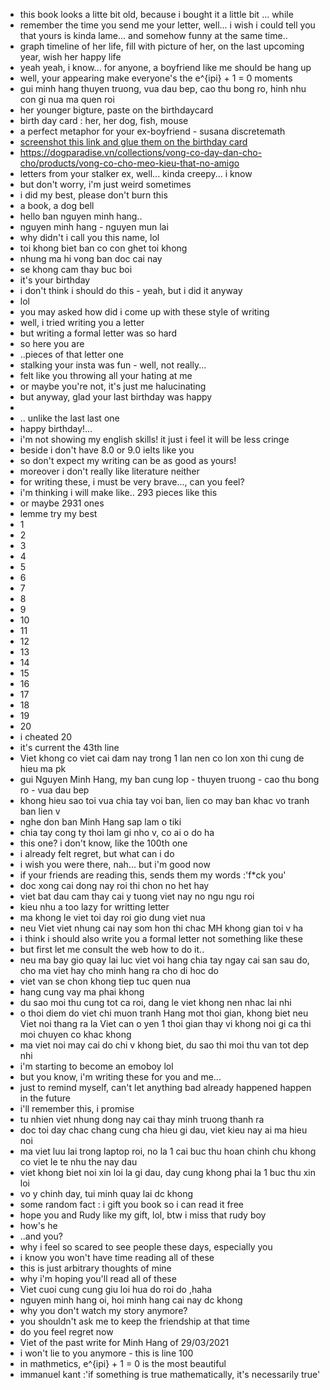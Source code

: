 - this book looks a litte bit old, because i bought it a little bit ... while
- remember the time you send me your letter, well... i wish i could tell you that yours is kinda lame... and somehow funny at the same time..
- graph timeline of her life, fill with picture of her, on the last upcoming year, wish her happy life
- yeah yeah, i know... for anyone, a boyfriend like me should be hang up
- well, your appearing make everyone's the e^{ipi} + 1 = 0 moments
- gui minh hang thuyen truong, vua dau bep, cao thu bong ro, hinh nhu con gi nua ma quen roi
- her younger bigture, paste on the birthdaycard
- birth day card : her, her dog, fish, mouse
- a perfect metaphor for your ex-boyfriend - susana discretemath
- [screenshot this link and glue them on the birthday card](https://www.google.com/search?client=firefox-b-d&q=what+to+write+in+happy+birthday+card)
- https://dogparadise.vn/collections/vong-co-day-dan-cho-cho/products/vong-co-cho-meo-kieu-that-no-amigo
- letters from your stalker ex, well... kinda creepy... i know
- but don't worry, i'm just weird sometimes
- i did my best, please don't burn this
- a book, a dog bell
- hello ban nguyen minh hang..
- nguyen minh hang - nguyen mun lai 
- why didn't i call you this name, lol
- toi khong biet ban co con ghet toi khong
- nhung ma hi vong ban doc cai nay
- se khong cam thay buc boi
- it's your birthday
- i don't think i should do this - yeah, but i did it anyway
- lol
- you may asked how did i come up with these style of writing
- well, i tried writing you a letter
- but writing a formal letter was so hard
- so here you are
- ..pieces of that letter one
- stalking your insta was fun - well, not really...
- felt like you throwing all your hating at me
- or maybe you're not, it's just me halucinating
- but anyway, glad your last birthday was happy
- 
- .. unlike the last last one
- happy birthday!...
- i'm not showing my english skills! it just i feel it will be less cringe
- beside i don't have 8.0 or 9.0 ielts like you
- so don't expect my writing can be as good as yours!
- moreover i don't really like literature neither
- for writing these, i must be very brave..., can you feel?
- i'm thinking i will make like.. 293 pieces like this
- or maybe 2931 ones
- lemme try my best
- 1
- 2
- 3
- 4
- 5
- 6
- 7
- 8
- 9
- 10
- 11
- 12
- 13
- 14
- 15
- 16
- 17
- 18
- 19
- 20
- i cheated 20
- it's current the 43th line
- Viet khong co viet cai dam nay trong 1 lan nen co lon xon thi cung de hieu ma pk
- gui Nguyen Minh Hang, my ban cung lop - thuyen truong - cao thu bong ro - vua dau bep
- khong hieu sao toi vua chia tay voi ban, lien co may ban khac vo tranh ban lien v
- nghe don ban Minh Hang sap lam o tiki
- chia tay cong ty thoi lam gi nho v, co ai o do ha
- this one? i don't know, like the 100th one
- i already felt regret, but what can i do
- i wish you were there, nah... but i'm good now
- if your friends are reading this, sends them my words :'f*ck you'
- doc xong cai dong nay roi thi chon no het hay
- viet bat dau cam thay cai y tuong viet nay no ngu ngu roi
- kieu nhu a too lazy for writting letter
- ma khong le viet toi day roi gio dung viet nua
- neu Viet viet nhung cai nay som hon thi chac MH khong gian toi v ha
- i think i should also write you a formal letter not something like these
- but first let me consult the web how to do it..
- neu ma bay gio quay lai luc viet voi hang chia tay ngay cai san sau do, cho ma viet hay cho minh hang ra cho di hoc do
- viet van se chon khong tiep tuc quen nua
- hang cung vay ma phai khong
- du sao moi thu cung tot ca roi, dang le viet khong nen nhac lai nhi
- o thoi diem do viet chi muon tranh Hang mot thoi gian, khong biet neu Viet noi thang ra la Viet can o yen 1 thoi gian thay vi khong noi gi ca thi moi chuyen co khac khong
- ma viet noi may cai do chi v khong biet, du sao thi moi thu van tot dep nhi
- i'm starting to become an emoboy lol
- but you know, i'm writing these for you and me...
- just to remind myself, can't let anything bad already happened happen in the future
- i'll remember this, i promise
- tu nhien viet nhung dong nay cai thay minh truong thanh ra
- doc toi day chac chang cung cha hieu gi dau, viet kieu nay ai ma hieu noi
- ma viet luu lai trong laptop roi, no la 1 cai buc thu hoan chinh chu khong co viet le te nhu the nay dau
- viet khong biet noi xin loi la gi dau, day cung khong phai la 1 buc thu xin loi 
- vo y chinh day, tui minh quay lai dc khong
- some random fact : i gift you book so i can read it free
- hope you and Rudy like my gift, lol, btw i miss that rudy boy
- how's he
- ..and you?
- why i feel so scared to see people these days, especially you
- i know you won't have time reading all of these
- this is just arbitrary thoughts of mine
- why i'm hoping you'll read all of these
- Viet cuoi cung cung giu loi hua do roi do ,haha
- nguyen minh hang oi, hoi minh hang cai nay dc khong
- why you don't watch my story anymore?
- you shouldn't ask me to keep the friendship at that time
- do you feel regret now
- Viet of the past write for Minh Hang of 29/03/2021
- i won't lie to you anymore - this is line 100
- in mathmetics, e^{ipi} + 1 = 0 is the most beautiful
- immanuel kant :'if something is true mathematically, it's necessarily true'
